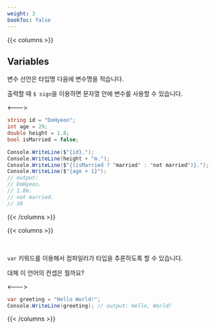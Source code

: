 ```yaml
---
weight: 3
bookToc: false
---
```


{{< columns >}}
## Variables

변수 선언은 타입명 다음에 변수명을 적습니다.

출력할 때 `$ sign`을 이용하면 문자열 안에 변수를 사용할 수 있습니다.

<--->
```csharp
string id = "DoHyeon";
int age = 29;
double height = 1.8;
bool isMarried = false;

Console.WriteLine($"{id}.");
Console.WriteLine(height + "m.");
Console.WriteLine($"{(isMarried ? "married" : "not married")}.");
Console.WriteLine($"{age + 1}");
// output:
// DoHyeon.
// 1.8m.
// not married.
// 30
```
{{< /columns >}}

{{< columns >}}

<br/>

`var` 키워드를 이용해서 컴파일러가 타입을 추론하도록 할 수 있습니다.

대체 이 언어의 컨셉은 뭘까요?

<--->

```csharp
var greeting = "Hello World!";
Console.WriteLine(greeting); // output: Hello, World!
```

{{< /columns >}}